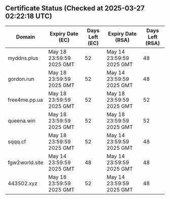 ## Certificate Status (Checked at 2025-03-27 02:22:18 UTC)
| Domain | Expiry Date (EC) | Days Left (EC) | Expiry Date (RSA) | Days Left (RSA) |
|--------|-------------------|----------------|--------------------|--------------------|
| myddns.plus | May 18 23:59:59 2025 GMT | 52 | May 14 23:59:59 2025 GMT | 48 |
| gordon.run | May 18 23:59:59 2025 GMT | 52 | May 14 23:59:59 2025 GMT | 48 |
| free4me.pp.ua | May 18 23:59:59 2025 GMT | 52 | May 18 23:59:59 2025 GMT | 52 |
| queena.win | May 18 23:59:59 2025 GMT | 52 | May 18 23:59:59 2025 GMT | 52 |
| sqqq.cf | May 18 23:59:59 2025 GMT | 52 | May 14 23:59:59 2025 GMT | 48 |
| fgw2world.site | May 14 23:59:59 2025 GMT | 48 | May 14 23:59:59 2025 GMT | 48 |
| 443502.xyz | May 18 23:59:59 2025 GMT | 52 | May 14 23:59:59 2025 GMT | 48 |
